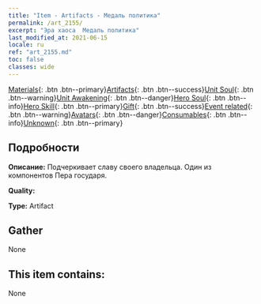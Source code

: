 ```yaml
---
title: "Item - Artifacts - Медаль политика"
permalink: /art_2155/
excerpt: "Эра хаоса  Медаль политика"
last_modified_at: 2021-06-15
locale: ru
ref: "art_2155.md"
toc: false
classes: wide
---
```

 [Materials](/ItemsRU/){: .btn .btn--primary}[Artifacts](/ItemsRU/Artifacts/){: .btn .btn--success}[Unit Soul](/ItemsRU/UnitSoul/){: .btn .btn--warning}[Unit Awakening](/ItemsRU/UnitAwakening/){: .btn .btn--danger}[Hero Soul](/ItemsRU/HeroSoul/){: .btn .btn--info}[Hero Skill](/ItemsRU/HeroSkill/){: .btn .btn--primary}[Gift](/ItemsRU/Gift/){: .btn .btn--success}[Event related](/ItemsRU/Events/){: .btn .btn--warning}[Avatars](/ItemsRU/Avatars/){: .btn .btn--danger}[Consumables](/ItemsRU/Consumables/){: .btn .btn--info}[Unknown](/ItemsRU/Unknown/){: .btn .btn--primary}

## Подробности
 **Описание:** Подчеркивает славу своего владельца. Один из компонентов Пера государя.

 **Quality:** 

 **Type:** Artifact

## Gather

  None

## This item contains:

  None

